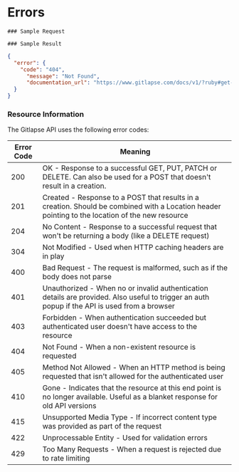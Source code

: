 # Errors

```
### Sample Request 
```

```
### Sample Result
```
```json
{
  "error": {
    "code": "404",
      "message": "Not Found",
      "documentation_url": "https://www.gitlapse.com/docs/v1/?ruby#get-v1-lapses"
  }
}
```

### Resource Information 
The Gitlapse API uses the following error codes:

Error Code                    | Meaning
----------------------------- | ----------------------------------
200 	| OK - Response to a successful GET, PUT, PATCH or DELETE. Can also be used for a POST that doesn't result in a creation.
201 	| Created - Response to a POST that results in a creation. Should be combined with a Location header pointing to the location of the new resource
204 	| No Content - Response to a successful request that won't be returning a body (like a DELETE request)
304 	| Not Modified - Used when HTTP caching headers are in play
400 	| Bad Request - The request is malformed, such as if the body does not parse
401 	| Unauthorized - When no or invalid authentication details are provided. Also useful to trigger an auth popup if the API is used from a browser
403 	| Forbidden - When authentication succeeded but authenticated user doesn't have access to the resource
404 	| Not Found - When a non-existent resource is requested
405 	| Method Not Allowed - When an HTTP method is being requested that isn't allowed for the authenticated user
410 	| Gone - Indicates that the resource at this end point is no longer available. Useful as a blanket response for old API versions
415 	| Unsupported Media Type - If incorrect content type was provided as part of the request
422 	| Unprocessable Entity - Used for validation errors
429 	| Too Many Requests - When a request is rejected due to rate limiting

<!---
### Resource Information 
The Gitlapse API uses the following error codes:
Error Code | Meaning
---------- | -------
400 | Bad Request -- Your request sucks
401 | Unauthorized -- Your API key is wrong
403 | Forbidden -- The resource requested is hidden for administrators only
404 | Not Found -- The specified resource could not be found
405 | Method Not Allowed -- You tried to access a resource with an invalid method
406 | Not Acceptable -- You requested a format that isn't json
410 | Gone -- The resource requested has been removed from our servers
418 | I'm a teapot
429 | Too Many Requests -- You're requesting too many resources! Slow down!
500 | Internal Server Error -- We had a problem with our server. Try again later.
503 | Service Unavailable -- We're temporarially offline for maintanance. Please try again later.
-->
